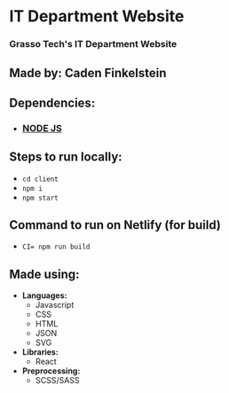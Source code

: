 # IT Department Website

### Grasso Tech's IT Department Website
## Made by: Caden Finkelstein

## Dependencies:
* ### [NODE JS](https://nodejs.org/en/)

## Steps to run locally:
* ```cd client```
* ```npm i```
* ```npm start```

## Command to run on Netlify (for build)
* ```CI= npm run build```

## Made using:
* <b>Languages:</b>
    - Javascript
    - CSS
    - HTML
    - JSON
    - SVG
* <b>Libraries:</b>
    - React
* <b>Preprocessing:</b>
    - SCSS/SASS